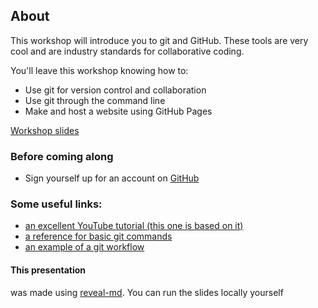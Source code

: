 ## About

This workshop will introduce you to git and GitHub. These tools are very cool and are industry standards for collaborative coding.

You'll leave this workshop knowing how to:

*  Use git for version control and collaboration
*  Use git through the command line
*  Make and host a website using GitHub Pages

[Workshop slides](https://samfredlumley.github.io/git-workshop)

### Before coming along

*  Sign yourself up for an account on [GitHub](https://github.com/)

### Some useful links:

*  [an excellent YouTube tutorial (this one is based on it)](https://www.youtube.com/watch?v=BCQHnlnPusY)
*  [a reference for basic git commands](http://rogerdudler.github.io/git-guide/)
*  [an example of a git workflow](https://nvie.com/posts/a-successful-git-branching-model/)


#### This presentation 

was made using [reveal-md](https://github.com/webpro/reveal-md#static-website). You can run the slides locally yourself